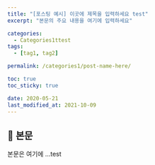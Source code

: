 ```yaml
---
title: "[포스팅 예시] 이곳에 제목을 입력하세요 test"
excerpt: "본문의 주요 내용을 여기에 입력하세요"

categories:
  - Categories1ttest
tags:
  - [tag1, tag2]

permalink: /categories1/post-name-here/

toc: true
toc_sticky: true

date: 2020-05-21
last_modified_at: 2021-10-09
---
```


## 🦥 본문

본문은 여기에 ...test

